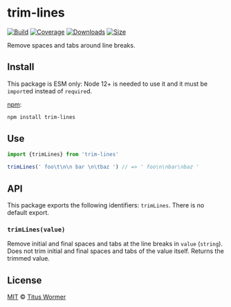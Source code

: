 # trim-lines

[![Build][build-badge]][build]
[![Coverage][coverage-badge]][coverage]
[![Downloads][downloads-badge]][downloads]
[![Size][size-badge]][size]

Remove spaces and tabs around line breaks.

## Install

This package is ESM only: Node 12+ is needed to use it and it must be `import`ed
instead of `require`d.

[npm][]:

```sh
npm install trim-lines
```

## Use

```js
import {trimLines} from 'trim-lines'

trimLines(' foo\t\n\n bar \n\tbaz ') // => ' foo\n\nbar\nbaz '
```

## API

This package exports the following identifiers: `trimLines`.
There is no default export.

### `trimLines(value)`

Remove initial and final spaces and tabs at the line breaks in `value`
(`string`).
Does not trim initial and final spaces and tabs of the value itself.
Returns the trimmed value.

## License

[MIT][license] © [Titus Wormer][author]

<!-- Definitions -->

[build-badge]: https://github.com/wooorm/trim-lines/workflows/main/badge.svg

[build]: https://github.com/wooorm/trim-lines/actions

[coverage-badge]: https://img.shields.io/codecov/c/github/wooorm/trim-lines.svg

[coverage]: https://codecov.io/github/wooorm/trim-lines

[downloads-badge]: https://img.shields.io/npm/dm/trim-lines.svg

[downloads]: https://www.npmjs.com/package/trim-lines

[size-badge]: https://img.shields.io/bundlephobia/minzip/trim-lines.svg

[size]: https://bundlephobia.com/result?p=trim-lines

[npm]: https://docs.npmjs.com/cli/install

[license]: license

[author]: https://wooorm.com
